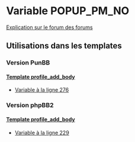 # Variable POPUP_PM_NO
[Explication sur le forum des forums](http://forum.forumactif.com/t294113-listing-des-variables#POPUP_PM_NO)
## Utilisations dans les templates
### Version PunBB
#### [Template profile_add_body](punbb/profile_add_body.md)
* [Variable à la ligne 276](../punbb/profile_add_body.tpl#L276)
### Version phpBB2
#### [Template profile_add_body](subsilver/profile_add_body.md)
* [Variable à la ligne 229](../subsilver/profile_add_body.tpl#L229)